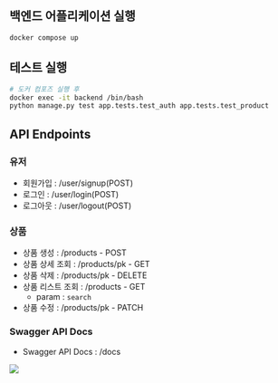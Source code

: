## 백엔드 어플리케이션 실행

```commandline
docker compose up
```

## 테스트 실행

```sh
# 도커 컴포즈 실행 후
docker exec -it backend /bin/bash
python manage.py test app.tests.test_auth app.tests.test_product
```

## API Endpoints

### 유저

- 회원가입 : /user/signup(POST)
- 로그인 : /user/login(POST)
- 로그아웃 : /user/logout(POST)

### 상품

- 상품 생성 : /products - POST
- 상품 상세 조회 : /products/pk - GET
- 상품 삭제 : /products/pk - DELETE
- 상품 리스트 조회 : /products - GET
  - param : `search`
- 상품 수정 : /products/pk - PATCH

### Swagger API Docs

- Swagger API Docs : /docs

![](https://github.com/kdh92417/user-product-api/assets/58774316/d3d49ccb-0338-4032-bac9-603527d3fae0)